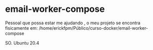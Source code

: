 # email-worker-compose

Pessoal que possa estar me ajudando , o meu projeto se encontra fisicamente em:
/home/erickfpm/Público/curso-docker/email-worker-compose


SO. Ubuntu 20.4
